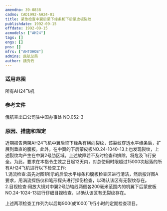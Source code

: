 ```yaml
---
amendno: 39-0838  
cadno: CAD1992-AH24-01  
title: 紧急检查中翼后梁下缘条和下后蒙皮板裂纹  
publishdate: 1992-09-15  
effdate: 1992-09-15  
acmodels: ["AH24"]  
tags: []  
engs: []  
pns: []  
mfrs: ["AHTOHOB"]  
admins: 民航总局  
author: 魏秀云  
---
```

  
### 适用范围  
所有AH24飞机  
  
<!--more-->  
### 参考文件  
  俄航空出口公司驻中国办事处 NO.052-3  
  
### 原因、措施和规定  

  近期报告两架AH24飞机中翼后梁下缘条有横向裂纹，该裂纹穿透水平缘条后，扩展到垂直的腹板。此外，在中翼的下后蒙皮板NO.24-1040-13上也发现裂纹，上述裂纹均产生在中翼2号肋区域。上述故障若不及时检查和排除，将危及飞行安全。为此，要求在本指令生效之日起12天内，对总使用时限超过15000次起落的所有AH24飞机进行以下检查工作:  
  1.涡流检查:首先对图1所示的后梁水平缘条和腹板检查区进行清洁，然后按详图A要求，用涡流探伤仪和笔形探头进行探伤检查，以确认该区有无裂纹存在。  
  2.目视检查:用放大镜对中翼2号肋轴线两侧各200毫米范围内的机翼下后蒙皮板NO.24-1024-13进行仔细目视检查，以确认该区有无裂纹存在。  
  
  上述两项检查工作列为以后每900(或1000)飞行小时的定期检查项目。  
  
